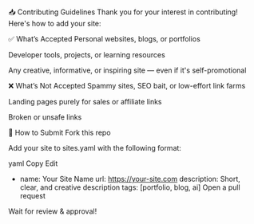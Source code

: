📥 Contributing Guidelines
Thank you for your interest in contributing! Here's how to add your site:

✅ What’s Accepted
Personal websites, blogs, or portfolios

Developer tools, projects, or learning resources

Any creative, informative, or inspiring site — even if it's self-promotional

❌ What’s Not Accepted
Spammy sites, SEO bait, or low-effort link farms

Landing pages purely for sales or affiliate links

Broken or unsafe links

🚀 How to Submit
Fork this repo

Add your site to sites.yaml with the following format:

yaml
Copy
Edit
- name: Your Site Name
  url: https://your-site.com
  description: Short, clear, and creative description
  tags: [portfolio, blog, ai]
Open a pull request

Wait for review & approval!
